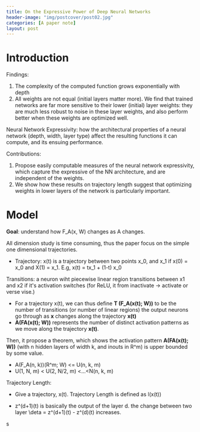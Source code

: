 ```yaml
---
title: On the Expressive Power of Deep Neural Networks
header-image: "img/postcover/post02.jpg"
categories: [A paper note]
layout: post
---
```


# Introduction

Findings:

1. The complexity of the computed function grows exponentially with depth
2. All weights are not equal (initial layers matter more). We find that trained networks are far more sensitive to their lower (initial) layer weights: they are much less robust to noise in these layer weights, and also perform better when these weights are optimized well.

Neural Network Expressivity: how the architectural properties of a neural network (depth, width, layer type) affect the resulting functions it can compute, and its ensuing performance.

Contributions:

1. Propose easily computable measures of the neural network expressivity, which capture the expressive of the NN architecture, and are independent of the weights.
2. We show how these results on trajectory length suggest that optimizing weights in lower layers of the network is particularly important.

# Model

**Goal**: understand how F_A(x, W) changes as A changes.

All dimension study is time consuming, thus the paper focus on the simple one dimensional trajectories.

- Trajectory: x(t) is a trajectory between two points x_0, and x_1 if x(0) = x_0 and X(1) = x_1. E.g,  x(t) = tx_1 + (1-t) x_0

Transitions: a neuron wiht piecewise linear region transitions between x1 and x2 if it's activation switches (for ReLU, it from inactivate -> activate or verse vise.)

- For a trajectory x(t), we can thus define **T (F_A(x(t); W))** to be the number of transitions (or number of linear regions) the output neurons go through as **x** changes along the trajectory **x(t)**
- **A(FA(x(t); W))** represents the number of distinct activation patterns as we move along the trajectory **x(t)**.

Then, it propose a theorem, which shows the activation pattern **A(FA(x(t); W))** (with n hidden layers of width k, and inouts in R^m) is upper bounded by some value.

- A(F_A(n, k))(R^m; W) <= U(n, k, m)
- U(1, N, m) < U(2, N/2, m) <...<N(n, k, m)

Trajectory Length:

- Give a trajectory, x(t). Trajectory Length is defined as l(x(t))

- z^(d+1)(t) is basically the output of the layer d. the change between two layer \deta = z^(d+1)(t)  - z^(d)(t) increases.

  



s
